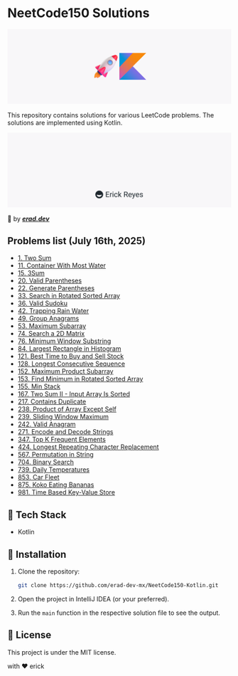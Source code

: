 # NeetCode150 Solutions

![NeetCode150](assets/main.png)

This repository contains solutions for various LeetCode problems. The solutions are implemented using Kotlin.

![erad](assets/erad.png)

:rocket: by __*[erad.dev](https://erad.dev/)*__

## Problems list (July 16th, 2025)

* [1. Two Sum](https://github.com/erad-dev-mx/NeetCode150-Kotlin/tree/master/src/leetCode1)
* [11. Container With Most Water](https://github.com/erad-dev-mx/NeetCode150-Kotlin/tree/master/src/leetCode11)
* [15. 3Sum](https://github.com/erad-dev-mx/NeetCode150-Kotlin/tree/master/src/leetCode15)
* [20. Valid Parentheses](https://github.com/erad-dev-mx/NeetCode150-Kotlin/tree/master/src/leetCode20)
* [22. Generate Parentheses](https://github.com/erad-dev-mx/NeetCode150-Kotlin/tree/master/src/leetCode22)
* [33. Search in Rotated Sorted Array](https://github.com/erad-dev-mx/NeetCode150-Kotlin/tree/master/src/leetCode33)
* [36. Valid Sudoku](https://github.com/erad-dev-mx/NeetCode150-Kotlin/tree/master/src/leetCode36)
* [42. Trapping Rain Water](https://github.com/erad-dev-mx/NeetCode150-Kotlin/tree/master/src/leetCode42)
* [49. Group Anagrams](https://github.com/erad-dev-mx/NeetCode150-Kotlin/tree/master/src/leetCode49)
* [53. Maximum Subarray](https://github.com/erad-dev-mx/NeetCode150-Kotlin/tree/master/src/leetCode53)
* [74. Search a 2D Matrix](https://github.com/erad-dev-mx/NeetCode150-Kotlin/tree/master/src/leetCode74)
* [76. Minimum Window Substring](https://github.com/erad-dev-mx/NeetCode150-Kotlin/tree/master/src/leetCode76)
* [84. Largest Rectangle in Histogram](https://github.com/erad-dev-mx/NeetCode150-Kotlin/tree/master/src/leetCode84)
* [121. Best Time to Buy and Sell Stock](https://github.com/erad-dev-mx/NeetCode150-Kotlin/tree/master/src/leetCode121)
* [128. Longest Consecutive Sequence](https://github.com/erad-dev-mx/NeetCode150-Kotlin/tree/master/src/leetCode128)
* [152. Maximum Product Subarray](https://github.com/erad-dev-mx/NeetCode150-Kotlin/tree/master/src/leetCode152)
* [153. Find Minimum in Rotated Sorted Array](https://github.com/erad-dev-mx/NeetCode150-Kotlin/tree/master/src/leetCode153)
* [155. Min Stack](https://github.com/erad-dev-mx/NeetCode150-Java/tree/master/src/leetCode155)
* [167. Two Sum II - Input Array Is Sorted](https://github.com/erad-dev-mx/NeetCode150-Kotlin/tree/master/src/leetCode167)
* [217. Contains Duplicate](https://github.com/erad-dev-mx/NeetCode150-Kotlin/tree/master/src/leetCode217)
* [238. Product of Array Except Self](https://github.com/erad-dev-mx/NeetCode150-Kotlin/tree/master/src/leetCode238)
* [239. Sliding Window Maximum](https://github.com/erad-dev-mx/NeetCode150-Kotlin/tree/master/src/leetCode239)
* [242. Valid Anagram](https://github.com/erad-dev-mx/NeetCode150-Kotlin/tree/master/src/leetCode242)
* [271. Encode and Decode Strings](https://github.com/erad-dev-mx/NeetCode150-Kotlin/tree/master/src/leetCode271)
* [347. Top K Frequent Elements](https://github.com/erad-dev-mx/NeetCode150-Kotlin/tree/master/src/leetCode347)
* [424. Longest Repeating Character Replacement](https://github.com/erad-dev-mx/NeetCode150-Kotlin/tree/master/src/leetCode424)
* [567. Permutation in String](https://github.com/erad-dev-mx/NeetCode150-Kotlin/tree/master/src/leetCode567)
* [704. Binary Search](https://github.com/erad-dev-mx/NeetCode150-Kotlin/tree/master/src/leetCode704)
* [739. Daily Temperatures](https://github.com/erad-dev-mx/NeetCode150-Kotlin/tree/master/src/leetCode739)
* [853. Car Fleet](https://github.com/erad-dev-mx/NeetCode150-Kotlin/tree/master/src/leetCode853)
* [875. Koko Eating Bananas](https://github.com/erad-dev-mx/NeetCode150-Kotlin/tree/master/src/leetCode875)
* [981. Time Based Key-Value Store](https://github.com/erad-dev-mx/NeetCode150-Kotlin/tree/master/src/leetCode981)

## :hammer: Tech Stack

- Kotlin

## :running: Installation

1. Clone the repository:
    ```sh
    git clone https://github.com/erad-dev-mx/NeetCode150-Kotlin.git
    ```

2. Open the project in IntelliJ IDEA (or your preferred).

3. Run the `main` function in the respective solution file to see the output.

## :scroll: License

This project is under the MIT license.

with :heart: erick